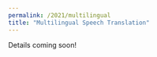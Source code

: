 ```yaml
---
permalink: /2021/multilingual
title: "Multilingual Speech Translation"
---
```


Details coming soon!